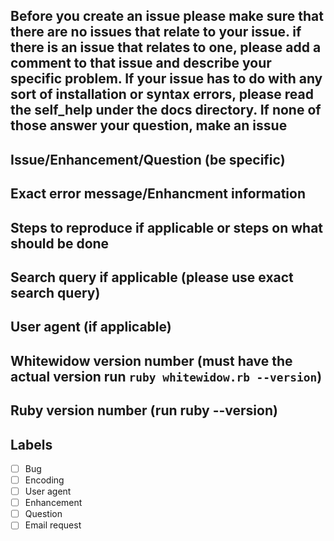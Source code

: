 Before you create an issue please make sure that there are no issues that relate to your issue. if there is an issue that relates to one, please add a comment to that issue and describe your specific problem. If your issue has to do with any sort of installation or syntax errors, please read the self_help under the docs directory. If none of those answer your question, make an issue
--

## Issue/Enhancement/Question (be specific)


## Exact error message/Enhancment information


## Steps to reproduce if applicable or steps on what should be done


## Search query if applicable (please use exact search query)


## User agent (if applicable)


## Whitewidow version number (must have the actual version run `ruby whitewidow.rb --version`)


## Ruby version number (run ruby --version)


## Labels

 - [ ] Bug
 - [ ] Encoding
 - [ ] User agent
 - [ ] Enhancement
 - [ ] Question
 - [ ] Email request
